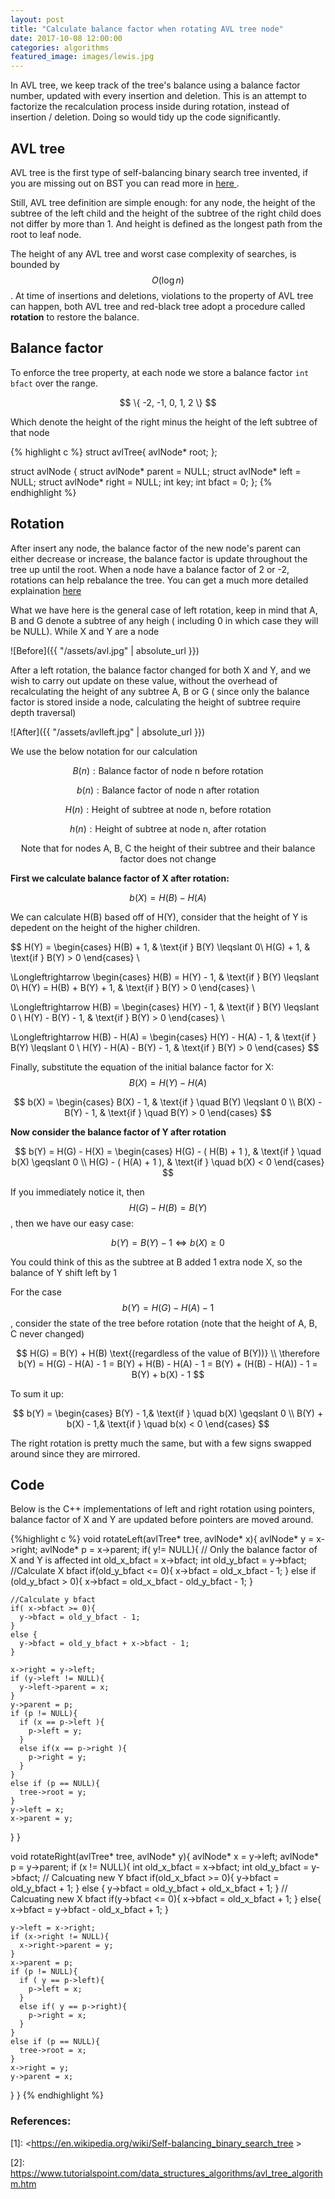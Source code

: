 ```yaml
---
layout: post
title: "Calculate balance factor when rotating AVL tree node"
date: 2017-10-08 12:00:00
categories: algorithms
featured_image: images/lewis.jpg
---
```


In AVL tree, we keep track of the tree's balance using a balance factor number, updated with every insertion and deletion. This is an attempt to factorize the recalculation process inside during rotation, instead of insertion / deletion. Doing so would tidy up the code significantly.

## AVL tree

AVL tree is the first type of self-balancing binary search tree invented, if you are missing out on BST you can read more in [ here ][1].

Still, AVL tree definition are simple enough: for any node, the height of the subtree of the left child and the height of the subtree of the right child does not differ by more than 1. And height is defined as the longest path from the root to leaf node.

The height of any AVL tree and worst case complexity of searches, is bounded by $$ O(\log n) $$. At time of insertions and deletions, violations to the property of AVL tree can happen, both AVL tree and red-black tree adopt a procedure called **rotation** to restore the balance.

## Balance factor

To enforce the tree property, at each node we store a balance factor ```int bfact``` over the range.
<center> $$ \{ -2, -1, 0, 1, 2 \} $$</center>

Which denote the height of the right minus the height of the left subtree of that node


{% highlight c %}
struct avlTree{
  avlNode* root;
};

struct avlNode {
  struct avlNode* parent = NULL;
  struct avlNode* left = NULL;
  struct avlNode* right = NULL;
  int key;
  int bfact = 0;
};
{% endhighlight %}

## Rotation

After insert any node, the balance factor of the new node's parent can either decrease or increase, the balance factor is update throughout the tree up until the root.
When a node have a balance factor of 2 or -2, rotations can help rebalance the tree. You can get a much more detailed explaination [here][2]

What we have here is the general case of left rotation, keep in mind that A, B and G denote a subtree of any heigh ( including 0 in which case they will be NULL). While X and Y are a node

![Before]({{ "/assets/avl.jpg" | absolute_url }})

After a left rotation, the balance factor changed for both X and Y, and we wish to carry out update on these value, without the overhead of recalculating the height of any subtree A, B or G ( since only the balance factor is stored inside a node, calculating the height of subtree require depth traversal)

![After]({{ "/assets/avlleft.jpg" | absolute_url }})

We use the below notation for our calculation

$$ B(n) : \text{Balance factor of node n before rotation} $$

$$ b(n) : \text{Balance factor of node n after rotation} $$

$$ H(n) : \text{Height of subtree at node n, before rotation} $$

$$ h(n) : \text{Height of subtree at node n, after rotation} $$

$$ \text{ Note that for nodes A, B, C the height of their subtree and their balance factor does not change } $$

**First we calculate balance factor of X after rotation:**

$$ b(X) = H(B) - H(A) $$

We can calculate H(B) based off of H(Y), consider that the height of Y is depedent on the height of the higher children.

$$ H(Y) =
\begin{cases}
	H(B) + 1, & \text{if } B(Y) \leqslant 0\\
	H(G) + 1, & \text{if } B(Y) > 0
\end{cases}
\\

\Longleftrightarrow
\begin{cases}
	H(B) = H(Y) - 1, & \text{if } B(Y) \leqslant 0\\
	H(Y) = H(B) + B(Y) + 1, & \text{if } B(Y) > 0
\end{cases}
\\

\Longleftrightarrow H(B) =
\begin{cases}
	H(Y) - 1, & \text{if } B(Y) \leqslant 0 \\
	H(Y) - B(Y) - 1, & \text{if } B(Y) > 0
\end{cases}
\\

\Longleftrightarrow H(B) - H(A) =
\begin{cases}
	H(Y) - H(A) - 1, & \text{if } B(Y) \leqslant 0 \\
	H(Y) - H(A) - B(Y) - 1, & \text{if } B(Y) > 0
\end{cases}
$$

Finally, substitute the equation of the initial balance factor for X: $$ B(X) = H(Y) - H(A) $$

$$
b(X) =
\begin{cases}
	B(X) - 1,				& \text{if } \quad B(Y) \leqslant 0 \\
	B(X) - B(Y) - 1,	& \text{if } \quad B(Y) > 0
\end{cases}
$$

**Now consider the balance factor of Y after rotation**

$$ b(Y) = H(G) - H(X) =
\begin{cases}
 	H(G) - ( H(B) + 1 ), & \text{if } \quad b(X) \geqslant 0 \\
 	H(G) - ( H(A) + 1 ), & \text{if } \quad b(X) < 0
\end{cases}
$$

If you immediately notice it, then $$ H(G) - H(B) = B(Y) $$, then we have our easy case:

$$ b(Y) = B(Y) - 1 \Longleftrightarrow b(X) \geqslant 0 $$

You could think of this as the subtree at B added 1 extra node X, so the balance of Y shift left by 1

For the case $$ b(Y) = H(G) - H(A) - 1 $$, consider the state of the tree before rotation (note that the height of A, B, C never changed)

$$
H(G) = B(Y) + H(B) \text{(regardless of the value of B(Y))} \\
\therefore b(Y) = H(G) - H(A) - 1 = B(Y) + H(B) - H(A) - 1 = B(Y) + (H(B) - H(A)) - 1 = B(Y) + b(X) - 1
$$

To sum it up:

$$ b(Y) =
\begin{cases}
	B(Y) - 1,& \text{if } \quad b(X) \geqslant 0 \\
	B(Y) + b(X) - 1,& \text{if } \quad b(x) < 0
\end{cases}
$$

The right rotation is pretty much the same, but with a few signs swapped around since they are mirrored.

## Code
Below is the C++ implementations of left and right rotation using pointers, balance factor of X and Y are updated before pointers are moved around.

{%highlight c %}
void rotateLeft(avlTree* tree, avlNode* x){
  avlNode* y = x->right;
  avlNode* p = x->parent;
  if( y!= NULL){
    // Only the balance factor of X and Y is affected
    int old_x_bfact = x->bfact;
    int old_y_bfact = y->bfact;
    //Calculate X bfact
    if(old_y_bfact <= 0){
      x->bfact = old_x_bfact - 1;
    }
    else if (old_y_bfact > 0){
      x->bfact = old_x_bfact - old_y_bfact - 1;
    }

    //Calculate y bfact
    if( x->bfact >= 0){
      y->bfact = old_y_bfact - 1;
    }
    else {
      y->bfact = old_y_bfact + x->bfact - 1;
    }

    x->right = y->left;
    if (y->left != NULL){
      y->left->parent = x;
    }
    y->parent = p;
    if (p != NULL){
      if (x == p->left ){
        p->left = y;
      }
      else if(x == p->right ){
        p->right = y;
      }
    }
    else if (p == NULL){
      tree->root = y;
    }
    y->left = x;
    x->parent = y;
  }
}

void rotateRight(avlTree* tree, avlNode* y){
  avlNode* x = y->left;
  avlNode* p = y->parent;
  if (x != NULL){
    int old_x_bfact = x->bfact;
    int old_y_bfact = y->bfact;
    // Calcuating new Y bfact
    if(old_x_bfact >= 0){
      y->bfact = old_y_bfact + 1;
    }
    else {
      y->bfact = old_y_bfact + old_x_bfact + 1;
    }
    // Calcuating new X bfact
    if(y->bfact <= 0){
      x->bfact = old_x_bfact + 1;
    }
    else{
      x->bfact = y->bfact - old_x_bfact + 1;
    }

    y->left = x->right;
    if (x->right != NULL){
      x->right->parent = y;
    }
    x->parent = p;
    if (p != NULL){
      if ( y == p->left){
        p->left = x;
      }
      else if( y == p->right){
        p->right = x;
      }
    }
    else if (p == NULL){
      tree->root = x;
    }
    x->right = y;
    y->parent = x;
  }
}
{% endhighlight %}


### References:

[1]: https://en.wikipedia.org/wiki/Self-balancing_binary_search_tree "Self-balancing BST"
[2]: https://www.tutorialspoint.com/data_structures_algorithms/avl_tree_algorithm.htm "AVL tree procedures"

\[1\]: <https://en.wikipedia.org/wiki/Self-balancing_binary_search_tree >

\[2\]: <https://www.tutorialspoint.com/data_structures_algorithms/avl_tree_algorithm.htm>